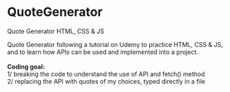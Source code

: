 # QuoteGenerator
Quote Generator HTML, CSS & JS

Quote Generator following a tutorial on Udemy to practice HTML, CSS & JS, and to learn how APIs can be used and implemented into a project.
<br><br><strong>Coding goal:</strong>
<br>1/ breaking the code to understand the use of API and fetch() method
<br>2/ replacing the API with quotes of my choices, typed directly in a file
